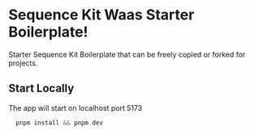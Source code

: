 # Sequence Kit Waas Starter Boilerplate!

Starter Sequence Kit Boilerplate that can be freely copied or forked for projects.


## Start Locally
The app will start on localhost port 5173

```js
  pnpm install && pnpm dev
```